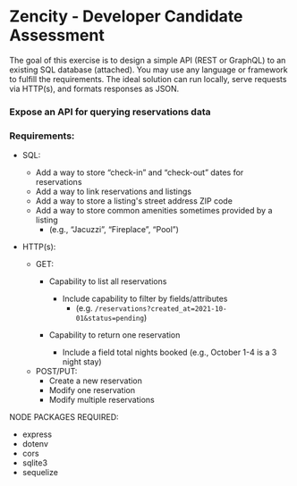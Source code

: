 # Zencity - Developer Candidate Assessment

The goal of this exercise is to design a simple API (REST or GraphQL) to an existing SQL database (attached). You may use any language or framework to fulfill the requirements. The ideal solution can run locally, serve requests via HTTP(s), and formats responses as JSON.

### Expose an API for querying reservations data

### Requirements:

- SQL:
    - Add a way to store “check-in” and “check-out” dates for reservations
    - Add a way to link reservations and listings
    - Add a way to store a listing's street address ZIP code
    - Add a way to store common amenities sometimes provided by a listing
        - (e.g., “Jacuzzi”, “Fireplace”, “Pool”)
        
- HTTP(s):
    - GET:
        - Capability to list all reservations
            - Include capability to filter by fields/attributes
                - (e.g. `/reservations?created_at=2021-10-01&status=pending`)
        
        - Capability to return one reservation
            - Include a field total nights booked (e.g., October 1-4 is a 3 night stay)
    - POST/PUT:
        - Create a new reservation
        - Modify one reservation
        - Modify multiple reservations






NODE PACKAGES REQUIRED:
- express
- dotenv
- cors
- sqlite3
- sequelize
